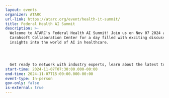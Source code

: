 ```yaml
---
layout: events
organizer: ATARC
url-link: https://atarc.org/event/health-it-summit/
title: Federal Health AI Summit
description: >-
  Welcome to ATARC's Federal Health AI Summit! Join us on Nov 07 2024 at
  Carahsoft Collaboration Center for a day filled with exciting discussions and
  insights into the world of AI in healthcare.




  Get ready to network with industry experts, learn about the latest trends, and discover how AI is transforming the federal health sector. Don't miss out on this opportunity to be a part of the conversation! See you there!
start-time: 2024-11-07T07:30:00.000-00:00
end-time: 2024-11-07T15:00:00.000-00:00
event-type: In-person
gov-only: false
is-external: true
---
```

